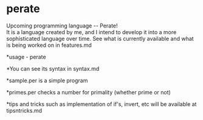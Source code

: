 # perate
Upcoming programming language -- Perate!  
It is a language created by me, and I intend to develop it into a more sophisticated language over time. See what is currently available and what is being worked on in features.md

*usage - perate <filename to run>

*You can see its syntax in syntax.md  

*sample.per is a simple program  

*primes.per checks a number for primality (whether prime or not)

*tips and tricks such as implementation of if's, invert, etc will be available at tipsntricks.md
